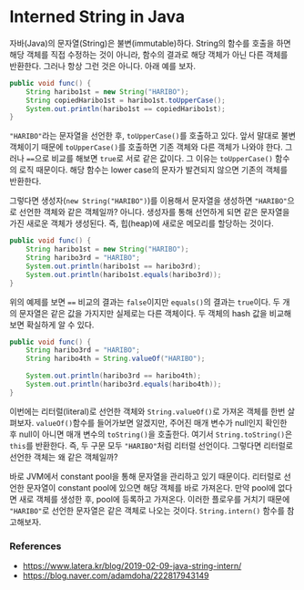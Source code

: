 # Interned String in Java
자바(Java)의 문자열(String)은 불변(immutable)하다. 
String의 함수를 호출을 하면 해당 객체를 직접 수정하는 것이 아니라, 함수의 결과로 해당 객체가 아닌 다른 객체를 반환한다.
그러나 항상 그런 것은 아니다. 아래 예를 보자.
```java
public void func() {
    String haribo1st = new String("HARIBO");
    String copiedHaribo1st = haribo1st.toUpperCase();
    System.out.println(haribo1st == copiedHaribo1st);   
}
```
`"HARIBO"`라는 문자열을 선언한 후, `toUpperCase()`를 호출하고 있다.
앞서 말대로 불변 객체이기 때문에 `toUpperCase()`를 호출하면 기존 객체와 다른 객체가 나와야 한다.
그러나 `==`으로 비교를 해보면 `true`로 서로 같은 값이다.
그 이유는 `toUpperCase()` 함수의 로직 때문이다. 해당 함수는 lower case의 문자가 발견되지 않으면 기존의 객체를 반환한다.

그렇다면 생성자(`new String("HARIBO")`)를 이용해서 문자열을 생성하면 `"HARIBO"`으로 선언한 객체와 같은 객체일까?
아니다. 생성자를 통해 선언하게 되면 같은 문자열을 가진 새로운 객체가 생성된다. 즉, 힙(heap)에 새로운 메모리를 할당하는 것이다.

```java
public void func() {
    String haribo1st = new String("HARIBO");
    String haribo3rd = "HARIBO";
    System.out.println(haribo1st == haribo3rd);
    System.out.println(haribo1st.equals(haribo3rd));
}
```
위의 예제를 보면 `==` 비교의 결과는 `false`이지만 `equals()`의 결과는 `true`이다.
두 개의 문자열은 같은 값을 가지지만 실제로는 다른 객체이다.
두 객체의 hash 값을 비교해보면 확실하게 알 수 있다.

```java
public void func() {
    String haribo3rd = "HARIBO";
    String haribo4th = String.valueOf("HARIBO");
        
    System.out.println(haribo3rd == haribo4th);
    System.out.println(haribo3rd.equals(haribo4th));
}
```
이번에는 리터럴(literal)로 선언한 객체와 `String.valueOf()`로 가져온 객체를 한번 살펴보자.
`valueOf()`함수를 들어가보면 알겠지만, 주어진 매개 변수가 null인지 확인한 후 null이 아니면 매개 변수의 `toString()`을 호출한다.
여기서 `String.toString()`은 `this`를 반환한다. 즉, 두 구문 모두 `"HARIBO"`처럼 리터럴 선언이다. 
그렇다면 리터럴로 선언한 객체는 왜 같은 객체일까?

바로 JVM에서 constant pool을 통해 문자열을 관리하고 있기 때문이다.
리터럴로 선언한 문자열이 constant pool에 있으면 해당 객체를 바로 가져온다.
만약 pool에 없다면 새로 객체를 생성한 후, pool에 등록하고 가져온다.
이러한 플로우를 거치기 때문에 `"HARIBO"`로 선언한 문자열은 같은 객체로 나오는 것이다.
`String.intern()` 함수를 참고해보자. 

### References
- https://www.latera.kr/blog/2019-02-09-java-string-intern/
- https://blog.naver.com/adamdoha/222817943149